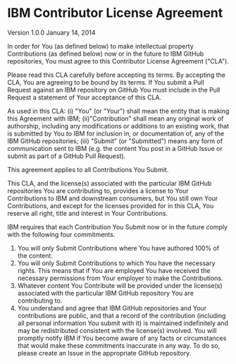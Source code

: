 IBM Contributor License Agreement
=================================

Version 1.0.0   January 14, 2014

In order for You (as defined below) to make intellectual property Contributions (as defined below) now or in the future to IBM GitHub repositories,
You must agree to this Contributor License Agreement ("CLA").

Please read this CLA carefully before accepting its terms. By accepting the CLA, You are agreeing to be bound by its terms.
If You submit a Pull Request against an IBM repository on GitHub You must include in the Pull Request a statement of Your acceptance of this CLA.

As used in this CLA:
(i) "You" (or "Your") shall mean the entity that is making this Agreement with IBM;
(ii)"Contribution" shall mean any original work of authorship, including any modifications or additions to an existing work, that is submitted by You to IBM for inclusion in,
or documentation of, any of the IBM GitHub repositories;
(iii)  "Submit" (or "Submitted")  means any form of communication sent to IBM (e.g. the content You post in a GitHub Issue or submit as part of a GitHub Pull Request).

This agreement applies to all Contributions You Submit.

This CLA, and the license(s) associated with the particular IBM GitHub repositories You are contributing to, provides a license to Your Contributions to IBM and downstream consumers,
but You still own Your Contributions, and except for the licenses provided for in this CLA, You reserve all right, title and interest in Your Contributions.

IBM requires that each Contribution You Submit now or in the future comply with the following four commitments.

1) You will only Submit Contributions where You have authored 100% of the content.
2) You will only Submit Contributions to which You have the necessary rights. This means that if You are employed You have received the necessary permissions from Your employer to make the
Contributions.
3) Whatever content You Contribute will be provided under the license(s) associated with the particular IBM GitHub repository You are contributing to.
4) You understand and agree that IBM GitHub repositories and Your contributions are public, and that a record of the contribution (including all personal information You submit with it)
is maintained indefinitely and may be redistributed consistent with the license(s) involved.
You will promptly notify IBM if You become aware of any facts or circumstances that would make these commitments inaccurate in any way.
To do so, please create an Issue in the appropriate GitHub repository.
